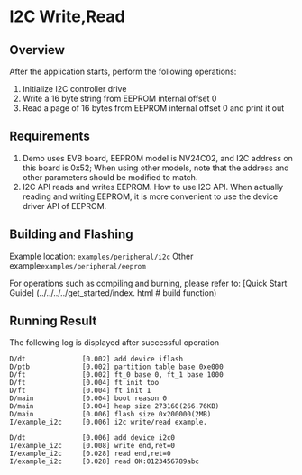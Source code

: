# I2C Write,Read

## Overview

After the application starts, perform the following operations:
1. Initialize I2C controller drive
2. Write a 16 byte string from EEPROM internal offset 0
3. Read a page of 16 bytes from EEPROM internal offset 0 and print it out

## Requirements

1. Demo uses EVB board, EEPROM model is NV24C02, and I2C address on this board is 0x52; When using other models, note that the address and other parameters should be modified to match.
2. I2C API reads and writes EEPROM. How to use I2C API. When actually reading and writing EEPROM, it is more convenient to use the device driver API of EEPROM.

## Building and Flashing

Example location: `examples/peripheral/i2c`
Other example`examples/peripheral/eeprom`

For operations such as compiling and burning, please refer to: [Quick Start Guide] (../../../../get_started/index. html # build function)

## Running Result

The following log is displayed after successful operation

```
D/dt              [0.002] add device iflash
D/ptb             [0.002] partition table base 0xe000
D/ft              [0.002] ft_0 base 0, ft_1 base 1000
D/ft              [0.004] ft init too
D/ft              [0.004] ft init 1
D/main            [0.004] boot reason 0
D/main            [0.004] heap size 273160(266.76KB)
D/main            [0.006] flash size 0x200000(2MB)
I/example_i2c     [0.006] i2c write/read example.

D/dt              [0.006] add device i2c0
I/example_i2c     [0.008] write end,ret=0
I/example_i2c     [0.028] read end,ret=0
I/example_i2c     [0.028] read OK:0123456789abc
```
